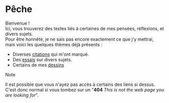 # Pêche

Bienvenue !  
Ici, vous trouverez des textes liés à certaines de mes pensées, réflexions, et divers sujets.  
Pour être honnête, je ne sais pas encore exactement ce que j'y mettrai, mais voici les quelques thèmes déjà présents :

- Diverses [citations](https://github.com/peche-public/citations/blob/main/README.md) qui m'ont marqué.
- Des [essais](https://github.com/peche-public/essais/blob/main/README.md) sur divers sujets.
- Certains de mes [dessins](https://github.com/peche-public/dessins/blob/main/README.md)


> [!NOTE]  
> Il est possible que vous n'ayez pas accès à certains des liens si dessus. C'est donc normal si vous tombez sur un “**404** *This is not the web page you are looking for*”.


<!--
Liens utils sur des commandes git:
- git add -i : https://git-scm.com/book/fr/v2/Utilitaires-Git-Indexation-interactive
- git commit --amend --no-edit : https://medium.com/@boris.alexandre.rose/git-ajouter-des-fichiers-au-dernier-commit-comment-faire-f52f555771cd#:~:text=Il%20suffit%20d'utiliser%20la,réaliser%20le%20git%20%2D%2Damend%20.
-->